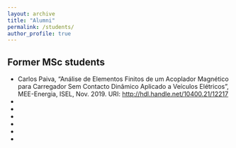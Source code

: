 ```yaml
---
layout: archive
title: "Alumni"
permalink: /students/
author_profile: true
---
```



## Former MSc students

* Carlos Paiva, “Análise de Elementos Finitos de um Acoplador Magnético para Carregador Sem Contacto Dinâmico Aplicado a Veículos Elétricos”, MEE-Energia, ISEL, Nov. 2019.
URI: http://hdl.handle.net/10400.21/12217
*
*
*
*
*
*


